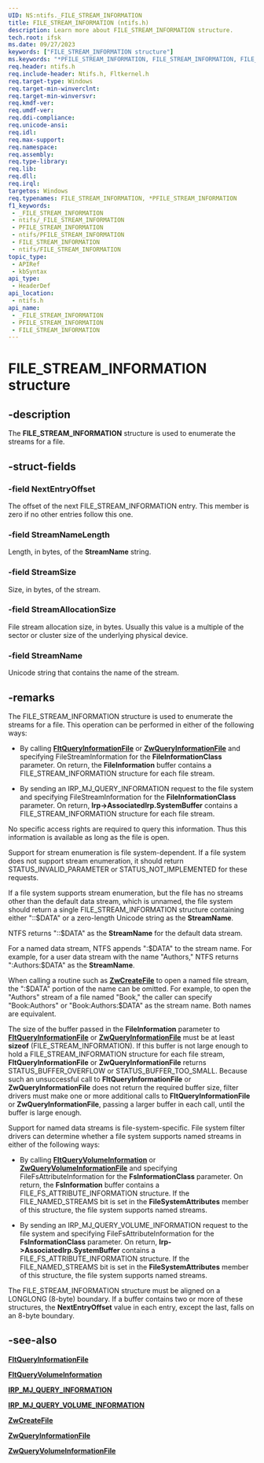 ```yaml
---
UID: NS:ntifs._FILE_STREAM_INFORMATION
title: FILE_STREAM_INFORMATION (ntifs.h)
description: Learn more about FILE_STREAM_INFORMATION structure.
tech.root: ifsk
ms.date: 09/27/2023
keywords: ["FILE_STREAM_INFORMATION structure"]
ms.keywords: "*PFILE_STREAM_INFORMATION, FILE_STREAM_INFORMATION, FILE_STREAM_INFORMATION structure [Installable File System Drivers], PFILE_STREAM_INFORMATION, PFILE_STREAM_INFORMATION structure pointer [Installable File System Drivers], _FILE_STREAM_INFORMATION, fileinformationstructures_da535f6c-5769-4564-a2e7-e5a7ff952119.xml, ifsk.file_stream_information, ntifs/FILE_STREAM_INFORMATION, ntifs/PFILE_STREAM_INFORMATION"
req.header: ntifs.h
req.include-header: Ntifs.h, Fltkernel.h
req.target-type: Windows
req.target-min-winverclnt: 
req.target-min-winversvr: 
req.kmdf-ver: 
req.umdf-ver: 
req.ddi-compliance: 
req.unicode-ansi: 
req.idl: 
req.max-support: 
req.namespace: 
req.assembly: 
req.type-library: 
req.lib: 
req.dll: 
req.irql: 
targetos: Windows
req.typenames: FILE_STREAM_INFORMATION, *PFILE_STREAM_INFORMATION
f1_keywords:
 - _FILE_STREAM_INFORMATION
 - ntifs/_FILE_STREAM_INFORMATION
 - PFILE_STREAM_INFORMATION
 - ntifs/PFILE_STREAM_INFORMATION
 - FILE_STREAM_INFORMATION
 - ntifs/FILE_STREAM_INFORMATION
topic_type:
 - APIRef
 - kbSyntax
api_type:
 - HeaderDef
api_location:
 - ntifs.h
api_name:
 - _FILE_STREAM_INFORMATION
 - PFILE_STREAM_INFORMATION
 - FILE_STREAM_INFORMATION
---
```


# FILE_STREAM_INFORMATION structure

## -description

The **FILE_STREAM_INFORMATION** structure is used to enumerate the streams for a file.

## -struct-fields

### -field NextEntryOffset

The offset of the next FILE_STREAM_INFORMATION entry. This member is zero if no other entries follow this one.

### -field StreamNameLength

Length, in bytes, of the **StreamName** string.

### -field StreamSize

Size, in bytes, of the stream.

### -field StreamAllocationSize

File stream allocation size, in bytes. Usually this value is a multiple of the sector or cluster size of the underlying physical device.

### -field StreamName

Unicode string that contains the name of the stream.

## -remarks

The FILE_STREAM_INFORMATION structure is used to enumerate the streams for a file. This operation can be performed in either of the following ways:

* By calling [**FltQueryInformationFile**](../fltkernel/nf-fltkernel-fltqueryinformationfile.md) or [**ZwQueryInformationFile**](nf-ntifs-ntqueryinformationfile.md) and specifying FileStreamInformation for the **FileInformationClass** parameter. On return, the **FileInformation** buffer contains a FILE_STREAM_INFORMATION structure for each file stream.

* By sending an IRP_MJ_QUERY_INFORMATION request to the file system and specifying FileStreamInformation for the **FileInformationClass** parameter. On return, **Irp->AssociatedIrp.SystemBuffer** contains a FILE_STREAM_INFORMATION structure for each file stream.

No specific access rights are required to query this information. Thus this information is available as long as the file is open.

Support for stream enumeration is file system-dependent. If a file system does not support stream enumeration, it should return STATUS_INVALID_PARAMETER or STATUS_NOT_IMPLEMENTED for these requests.

If a file system supports stream enumeration, but the file has no streams other than the default data stream, which is unnamed, the file system should return a single FILE_STREAM_INFORMATION structure containing either "::$DATA" or a zero-length Unicode string as the **StreamName**.

NTFS returns "::$DATA" as the **StreamName** for the default data stream.

For a named data stream, NTFS appends ":$DATA" to the stream name. For example, for a user data stream with the name "Authors," NTFS returns ":Authors:$DATA" as the **StreamName**.

When calling a routine such as [**ZwCreateFile**](nf-ntifs-ntcreatefile.md) to open a named file stream, the ":$DATA" portion of the name can be omitted. For example, to open the "Authors" stream of a file named "Book," the caller can specify "Book:Authors" or "Book:Authors:$DATA" as the stream name. Both names are equivalent.

The size of the buffer passed in the **FileInformation** parameter to [**FltQueryInformationFile**](../fltkernel/nf-fltkernel-fltqueryinformationfile.md) or [**ZwQueryInformationFile**](nf-ntifs-ntqueryinformationfile.md) must be at least **sizeof** (FILE_STREAM_INFORMATION). If this buffer is not large enough to hold a FILE_STREAM_INFORMATION structure for each file stream, **FltQueryInformationFile** or **ZwQueryInformationFile** returns STATUS_BUFFER_OVERFLOW or STATUS_BUFFER_TOO_SMALL. Because such an unsuccessful call to **FltQueryInformationFile** or **ZwQueryInformationFile** does not return the required buffer size, filter drivers must make one or more additional calls to **FltQueryInformationFile** or **ZwQueryInformationFile**, passing a larger buffer in each call, until the buffer is large enough.

Support for named data streams is file-system-specific. File system filter drivers can determine whether a file system supports named streams in either of the following ways:

* By calling [**FltQueryVolumeInformation**](../fltkernel/nf-fltkernel-fltqueryvolumeinformation.md) or [**ZwQueryVolumeInformationFile**](nf-ntifs-zwqueryvolumeinformationfile.md) and specifying FileFsAttributeInformation for the **FsInformationClass** parameter. On return, the **FsInformation** buffer contains a FILE_FS_ATTRIBUTE_INFORMATION structure. If the FILE_NAMED_STREAMS bit is set in the **FileSystemAttributes** member of this structure, the file system supports named streams.

* By sending an IRP_MJ_QUERY_VOLUME_INFORMATION request to the file system and specifying FileFsAttributeInformation for the **FsInformationClass** parameter. On return, **Irp->AssociatedIrp.SystemBuffer** contains a FILE_FS_ATTRIBUTE_INFORMATION structure. If the FILE_NAMED_STREAMS bit is set in the **FileSystemAttributes** member of this structure, the file system supports named streams.

The FILE_STREAM_INFORMATION structure must be aligned on a LONGLONG (8-byte) boundary. If a buffer contains two or more of these structures, the **NextEntryOffset** value in each entry, except the last, falls on an 8-byte boundary.

## -see-also

[**FltQueryInformationFile**](../fltkernel/nf-fltkernel-fltqueryinformationfile.md)

[**FltQueryVolumeInformation**](/fltkernel/nf-fltkernel-fltqueryvolumeinformation.md)

[**IRP_MJ_QUERY_INFORMATION**](/windows-hardware/drivers/ifs/irp-mj-query-information)

[**IRP_MJ_QUERY_VOLUME_INFORMATION**](/windows-hardware/drivers/ifs/irp-mj-query-volume-information)

[**ZwCreateFile**](nf-ntifs-ntcreatefile.md)

[**ZwQueryInformationFile**](nf-ntifs-ntqueryinformationfile.md)

[**ZwQueryVolumeInformationFile**](nf-ntifs-zwqueryvolumeinformationfile.md)
